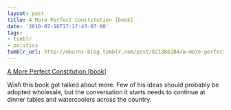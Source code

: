 ```yaml
---
layout: post
title: A More Perfect Constitution [book]
date: '2010-07-16T17:17:43-07:00'
tags:
- tumblr
- politics
tumblr_url: http://mburns-blog.tumblr.com/post/821386104/a-more-perfect-constitution-book
---
```

<a href="http://www.amoreperfectconstitution.com/">A More Perfect Constitution [book]</a>

Wish this book got talked about more. Few of his ideas should probably be adopted wholesale, but the conversation it starts needs to continue at dinner tables and watercoolers across the country.

